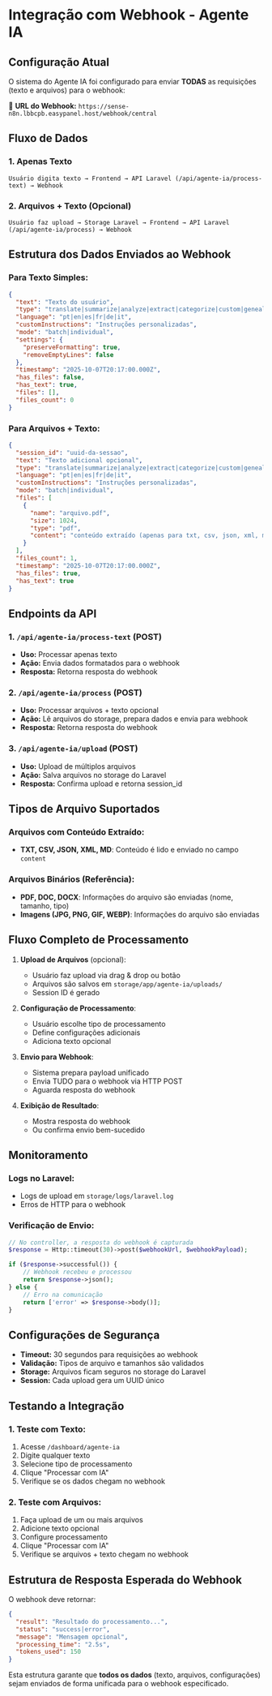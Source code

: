 # Integração com Webhook - Agente IA

## Configuração Atual

O sistema do Agente IA foi configurado para enviar **TODAS** as requisições (texto e arquivos) para o webhook:

🔗 **URL do Webhook:** `https://sense-n8n.lbbcpb.easypanel.host/webhook/central`

## Fluxo de Dados

### 1. **Apenas Texto**
```
Usuário digita texto → Frontend → API Laravel (/api/agente-ia/process-text) → Webhook
```

### 2. **Arquivos + Texto (Opcional)**
```
Usuário faz upload → Storage Laravel → Frontend → API Laravel (/api/agente-ia/process) → Webhook
```

## Estrutura dos Dados Enviados ao Webhook

### Para Texto Simples:
```json
{
  "text": "Texto do usuário",
  "type": "translate|summarize|analyze|extract|categorize|custom|genealogy",
  "language": "pt|en|es|fr|de|it",
  "customInstructions": "Instruções personalizadas",
  "mode": "batch|individual",
  "settings": {
    "preserveFormatting": true,
    "removeEmptyLines": false
  },
  "timestamp": "2025-10-07T20:17:00.000Z",
  "has_files": false,
  "has_text": true,
  "files": [],
  "files_count": 0
}
```

### Para Arquivos + Texto:
```json
{
  "session_id": "uuid-da-sessao",
  "text": "Texto adicional opcional",
  "type": "translate|summarize|analyze|extract|categorize|custom|genealogy",
  "language": "pt|en|es|fr|de|it",
  "customInstructions": "Instruções personalizadas",
  "mode": "batch|individual",
  "files": [
    {
      "name": "arquivo.pdf",
      "size": 1024,
      "type": "pdf",
      "content": "conteúdo extraído (apenas para txt, csv, json, xml, md)"
    }
  ],
  "files_count": 1,
  "timestamp": "2025-10-07T20:17:00.000Z",
  "has_files": true,
  "has_text": true
}
```

## Endpoints da API

### 1. `/api/agente-ia/process-text` (POST)
- **Uso:** Processar apenas texto
- **Ação:** Envia dados formatados para o webhook
- **Resposta:** Retorna resposta do webhook

### 2. `/api/agente-ia/process` (POST)
- **Uso:** Processar arquivos + texto opcional
- **Ação:** Lê arquivos do storage, prepara dados e envia para webhook
- **Resposta:** Retorna resposta do webhook

### 3. `/api/agente-ia/upload` (POST)
- **Uso:** Upload de múltiplos arquivos
- **Ação:** Salva arquivos no storage do Laravel
- **Resposta:** Confirma upload e retorna session_id

## Tipos de Arquivo Suportados

### Arquivos com Conteúdo Extraído:
- **TXT, CSV, JSON, XML, MD**: Conteúdo é lido e enviado no campo `content`

### Arquivos Binários (Referência):
- **PDF, DOC, DOCX**: Informações do arquivo são enviadas (nome, tamanho, tipo)
- **Imagens (JPG, PNG, GIF, WEBP)**: Informações do arquivo são enviadas

## Fluxo Completo de Processamento

1. **Upload de Arquivos** (opcional):
   - Usuário faz upload via drag & drop ou botão
   - Arquivos são salvos em `storage/app/agente-ia/uploads/`
   - Session ID é gerado

2. **Configuração de Processamento**:
   - Usuário escolhe tipo de processamento
   - Define configurações adicionais
   - Adiciona texto opcional

3. **Envio para Webhook**:
   - Sistema prepara payload unificado
   - Envia TUDO para o webhook via HTTP POST
   - Aguarda resposta do webhook

4. **Exibição de Resultado**:
   - Mostra resposta do webhook
   - Ou confirma envio bem-sucedido

## Monitoramento

### Logs no Laravel:
- Logs de upload em `storage/logs/laravel.log`
- Erros de HTTP para o webhook

### Verificação de Envio:
```php
// No controller, a resposta do webhook é capturada
$response = Http::timeout(30)->post($webhookUrl, $webhookPayload);

if ($response->successful()) {
    // Webhook recebeu e processou
    return $response->json();
} else {
    // Erro na comunicação
    return ['error' => $response->body()];
}
```

## Configurações de Segurança

- **Timeout:** 30 segundos para requisições ao webhook
- **Validação:** Tipos de arquivo e tamanhos são validados
- **Storage:** Arquivos ficam seguros no storage do Laravel
- **Session:** Cada upload gera um UUID único

## Testando a Integração

### 1. Teste com Texto:
1. Acesse `/dashboard/agente-ia`
2. Digite qualquer texto
3. Selecione tipo de processamento
4. Clique "Processar com IA"
5. Verifique se os dados chegam no webhook

### 2. Teste com Arquivos:
1. Faça upload de um ou mais arquivos
2. Adicione texto opcional
3. Configure processamento
4. Clique "Processar com IA"
5. Verifique se arquivos + texto chegam no webhook

## Estrutura de Resposta Esperada do Webhook

O webhook deve retornar:
```json
{
  "result": "Resultado do processamento...",
  "status": "success|error",
  "message": "Mensagem opcional",
  "processing_time": "2.5s",
  "tokens_used": 150
}
```

Esta estrutura garante que **todos os dados** (texto, arquivos, configurações) sejam enviados de forma unificada para o webhook especificado.